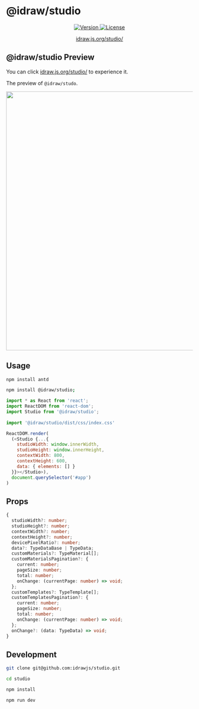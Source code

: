 # @idraw/studio


<p align="center">
  <a href="https://www.npmjs.com/package/@idraw/studio">
    <img src="https://img.shields.io/npm/v/@idraw/studio.svg?sanitize=@idraw/studio" alt="Version">
  </a>
  <a href="https://www.npmjs.com/package/@idraw/studio">
    <img src="https://img.shields.io/npm/l/@idraw/studio.svg?sanitize=true" alt="License">
  </a>
</p>

<p align="center">
  <a href="https://idraw.js.org/studio/" target="_blank">idraw.js.org/studio/</a>
</p>

## @idraw/studio Preview

You can click [idraw.js.org/studio/](https://idraw.js.org/studio) to experience it.

The preview of `@idraw/studo`. 


<p align="center">
  <img src="./assets/preview/idraw-studio-preview.png" width="700" />
</p>

## Usage

```sh
npm install antd

npm install @idraw/studio;
```

```js
import * as React from 'react';
import ReactDOM from 'react-dom';
import Studio from '@idraw/studio';
 
import '@idraw/studio/dist/css/index.css'

ReactDOM.render(
  (<Studio {...{ 
    studioWidth: window.innerWidth,
    studioHeight: window.innerHeight,
    contextWidth: 800,
    contextHeight: 600,
    data: { elements: [] }
  }}></Studio>),
  document.querySelector('#app')
)

```

## Props

```ts
{
  studioWidth?: number;
  studioHeight?: number;
  contextWidth?: number;
  contextHeight?: number;
  devicePixelRatio?: number;
  data?: TypeDataBase | TypeData;
  customMaterials?: TypeMaterial[];
  customMaterialsPagination?: {
    current: number;
    pageSize: number;
    total: number;
    onChange: (currentPage: number) => void;
  };
  customTemplates?: TypeTemplate[];
  customTemplatesPagination?: {
    current: number;
    pageSize: number;
    total: number;
    onChange: (currentPage: number) => void;
  };
  onChange?: (data: TypeData) => void;
}
```

## Development

```sh
git clone git@github.com:idrawjs/studio.git

cd studio

npm install

npm run dev
```
